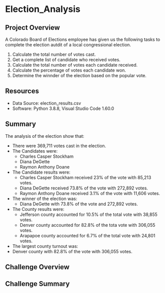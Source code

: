 # Election_Analysis

## Project Overview
A Colorado Board of Elections employee has given us the following tasks to complete the election autdit of a local congressional election.

1. Calculate the total number of votes cast.
2. Get a complete list of candidate who received votes.
3. Calculate the total number of votes each candidate received.
4. Calculate the percentage of votes each candidate won.
5. Determine the winnder of the election based on the popular vote.

## Resources
- Data Source: election_results.csv
- Software: Python 3.8.8, Visual Studio Code 1.60.0

## Summary
The analysis of the election show that:
- There were 369,711 votes cast in the election.
- The Candidates were:
  - Charles Casper Stockham
  - Diana DeGette
  - Raymon Anthony Doane
- The Candidate results were:
  - Charles Casper Stockham received 23% of the vote with 85,213 votes.
  - Diana DeGette received 73.8% of the vote with 272,892 votes.
  - Raymon Anthony Doane received 3.1% of the vote with 11,606 votes.
- The winner of the election was:
  - Diana DeGette with 73.8% of the vote and 272,892 votes.
- The County results were:
  - Jefferson county accounted for 10.5% of the total vote with 38,855 votes.
  - Denver county accounted for 82.8% of the tota vote with 306,055 votes.
  - Arapapoe county accounted for 6.7% of the total vote with 24,801 votes.
 - The largest county turnout was:
  - Denver county with 82.8% of the vote with 306,055 votes.

## Challenge Overview

## Challenge Summary
